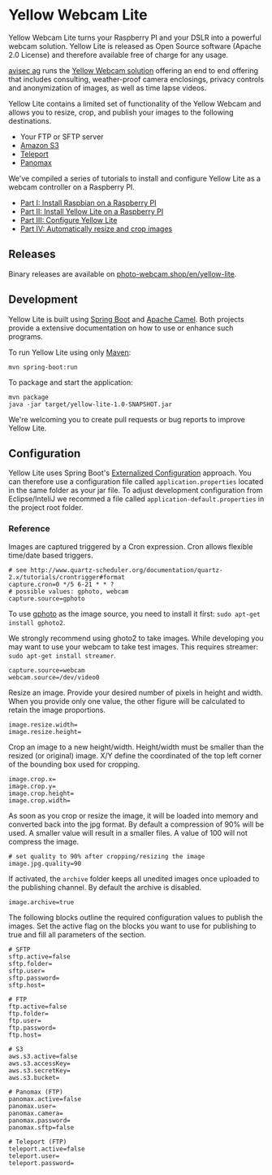 # Yellow Webcam Lite

Yellow Webcam Lite turns your Raspberry PI and your DSLR into a powerful 
webcam solution. Yellow Lite is released as Open Source software 
(Apache 2.0 License) and therefore available free of charge for any usage.

[avisec ag](https://www.avisec.ch/) runs the [Yellow Webcam solution](https://yellow.webcam/) 
offering an end to end offering that includes consulting, weather-proof 
camera enclosings, privacy controls and anonymization of images, as well as 
time lapse videos.

Yellow Lite contains a limited set of functionality of the Yellow Webcam and 
allows you to resize, crop, and publish your images to the following 
destinations.

- Your FTP or SFTP server
- [Amazon S3](https://aws.amazon.com/s3/)
- [Teleport](https://www.teleport.nu)
- [Panomax](https://www.panomax.com/)

We've compiled a series of tutorials to install and configure Yellow 
Lite as a webcam controller on a Raspberry PI.

- [Part I: Install Raspbian on a Raspberry PI](https://foto-webcam.shop/en/part-install-raspbian-raspberry-pi/)
- [Part II: Install Yellow Lite on a Raspberry PI](https://foto-webcam.shop/en/part-ii-install-yellow-lite-raspberry-pi/)
- [Part III: Configure Yellow Lite](https://foto-webcam.shop/en/part-iii-configure-yellow-lite/)
- [Part IV: Automatically resize and crop images](https://foto-webcam.shop/en/part-iv-automatically-resize-crop-images/)

## Releases

Binary releases are available on [photo-webcam.shop/en/yellow-lite](https://foto-webcam.shop/en/yellow-lite/).

## Development

Yellow Lite is built using [Spring Boot](https://projects.spring.io/spring-boot/) 
and [Apache Camel](http://camel.apache.org/). Both projects
provide a extensive documentation on how to use or enhance
such programs.

To run Yellow Lite using only [Maven](http://maven.apache.org): 

    mvn spring-boot:run

To package and start the application:

    mvn package
    java -jar target/yellow-lite-1.0-SNAPSHOT.jar

We're welcoming you to create pull requests or bug reports to
improve Yellow Lite.

## Configuration

Yellow Lite uses Spring Boot's [Externalized Configuration](https://docs.spring.io/spring-boot/docs/current/reference/html/boot-features-external-config.html) 
approach. You can therefore use a configuration file called 
`application.properties` located in the same folder as your jar 
file. To adjust development configuration from Eclipse/InteliJ
we recommed a file called `application-default.properties` in 
the project root folder.

### Reference

Images are captured triggered by a Cron expression. Cron allows
flexible time/date based triggers.

    # see http://www.quartz-scheduler.org/documentation/quartz-2.x/tutorials/crontrigger#format
    capture.cron=0 */5 6-21 * * ?
    # possible values: gphoto, webcam
    capture.source=gphoto

To use [gphoto](http://www.gphoto.org/) as the image source, you need to install
it first: `sudo apt-get install gphoto2`.

We strongly recommend using ghoto2 to take images. While developing you may
want to use your webcam to take test images. This requires streamer: 
`sudo apt-get install streamer`.

    capture.source=webcam
    webcam.source=/dev/video0

Resize an image. Provide your desired number of pixels in height and width.
When you provide only one value, the other figure will be calculated
to retain the image proportions.

    image.resize.width=
    image.resize.height=

Crop an image to a new height/width. Height/width must be smaller than
the resized (or original) image. X/Y define the coordinated of the
top left corner of the bounding box used for cropping.

    image.crop.x=
    image.crop.y=
    image.crop.height=
    image.crop.width=

As soon as you crop or resize the image, it will be loaded into memory 
and converted back into the jpg format. By default a compression of 90%
will be used. A smaller value will result in a smaller files. A value of 
100 will not compress the image. 

    # set quality to 90% after cropping/resizing the image
    image.jpg.quality=90

If activated, the `archive` folder keeps all unedited images once
uploaded to the publishing channel. By default the archive is
disabled.

    image.archive=true

The following blocks outline the required configuration
values to publish the images. Set the active flag on
the blocks you want to use for publishing to true and 
fill all parameters of the section.

    # SFTP
    sftp.active=false
    sftp.folder=
    sftp.user=
    sftp.password=
    sftp.host=
    
    # FTP
    ftp.active=false
    ftp.folder=
    ftp.user=
    ftp.password=
    ftp.host=
    
    # S3
    aws.s3.active=false
    aws.s3.accessKey=
    aws.s3.secretKey=
    aws.s3.bucket=
    
    # Panomax (FTP)
    panomax.active=false
    panomax.user=
    panomax.camera=
    panomax.password=
    panomax.sftp=false
    
    # Teleport (FTP)
    teleport.active=false
    teleport.user=
    teleport.password=
